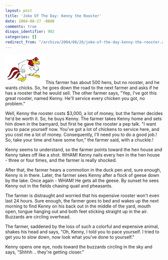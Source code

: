 ```yaml
---
layout: post
title: 'Joke Of The Day: Kenny the Rooster'
date: 2004-08-27 -0800
comments: true
disqus_identifier: 982
categories: []
redirect_from: "/archive/2004/08/26/joke-of-the-day-kenny-the-rooster.aspx/"
---
```


![Rooster](/images/rooster.jpg)This farmer has about 500 hens, but no
rooster, and he wants chicks. So, he goes down the road to the next
farmer and asks if he has a rooster that he would sell. The other farmer
says, "Yep, I've got this great rooster, named Kenny. He'll service
every chicken you got, no problem."

Well, Kenny the rooster costs \$3,000, a lot of money, but the farmer
decides he'd be worth it. So, he buys Kenny. The farmer takes Kenny home
and sets him down in the barnyard, but first he gave the rooster a pep
talk. "I want you to pace yourself now. You've got a lot of chickens to
service here, and you cost me a lot of money. Consequently, I'll need
you to do a good job.! So, take your time and have some fun," the farmer
said, with a chuckle.!

Kenny seems to understand, so the farmer points toward the hen house and
Kenny takes off like a shot. WHAM! Kenny nails every hen in the hen
house - three or four times, and the farmer is really shocked.

After that, the farmer hears a commotion in the duck pen and, sure
enough, Kenny is in there. Later, the farmer sees Kenny after a flock of
geese down by the lake. Once again - WHAM! He gets all the geese. By
sunset he sees Kenny out in the fields chasing quail and pheasants.

The farmer is distraught and worried that his expensive rooster won't
even last 24 hours. Sure enough, the farmer goes to bed and wakes up the
next morning to find Kenny on his back out in the middle of the yard,
mouth open, tongue hanging out and both feet sticking straight up in the
air. Buzzards are circling overhead.

The farmer, saddened by the loss of such a colorful and expensive
animal, shakes his head and says, "Oh, Kenny, I told you to pace
yourself. I tried to get you to slow down, now look what you've done to
yourself."

Kenny opens one eye, nods toward the buzzards circling in the sky and
says, "Shhhh .. they're getting closer."

